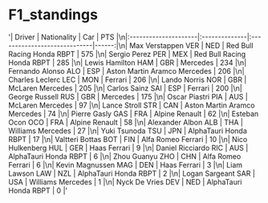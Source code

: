 # F1_standings

'| Driver               | Nationality   | Car                          |   PTS |\n|:---------------------|:--------------|:-----------------------------|------:|\n| Max Verstappen VER   | NED           | Red Bull Racing Honda RBPT   |   575 |\n| Sergio Perez PER     | MEX           | Red Bull Racing Honda RBPT   |   285 |\n| Lewis Hamilton HAM   | GBR           | Mercedes                     |   234 |\n| Fernando Alonso ALO  | ESP           | Aston Martin Aramco Mercedes |   206 |\n| Charles Leclerc LEC  | MON           | Ferrari                      |   206 |\n| Lando Norris NOR     | GBR           | McLaren Mercedes             |   205 |\n| Carlos Sainz SAI     | ESP           | Ferrari                      |   200 |\n| George Russell RUS   | GBR           | Mercedes                     |   175 |\n| Oscar Piastri PIA    | AUS           | McLaren Mercedes             |    97 |\n| Lance Stroll STR     | CAN           | Aston Martin Aramco Mercedes |    74 |\n| Pierre Gasly GAS     | FRA           | Alpine Renault               |    62 |\n| Esteban Ocon OCO     | FRA           | Alpine Renault               |    58 |\n| Alexander Albon ALB  | THA           | Williams Mercedes            |    27 |\n| Yuki Tsunoda TSU     | JPN           | AlphaTauri Honda RBPT        |    17 |\n| Valtteri Bottas BOT  | FIN           | Alfa Romeo Ferrari           |    10 |\n| Nico Hulkenberg HUL  | GER           | Haas Ferrari                 |     9 |\n| Daniel Ricciardo RIC | AUS           | AlphaTauri Honda RBPT        |     6 |\n| Zhou Guanyu ZHO      | CHN           | Alfa Romeo Ferrari           |     6 |\n| Kevin Magnussen MAG  | DEN           | Haas Ferrari                 |     3 |\n| Liam Lawson LAW      | NZL           | AlphaTauri Honda RBPT        |     2 |\n| Logan Sargeant SAR   | USA           | Williams Mercedes            |     1 |\n| Nyck De Vries DEV    | NED           | AlphaTauri Honda RBPT        |     0 |'
